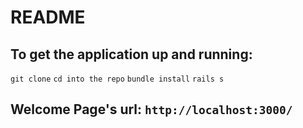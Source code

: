 # README

## To get the application up and running:

`git clone`
`cd into the repo`
`bundle install`
`rails s`

## Welcome Page's url: `http://localhost:3000/`
